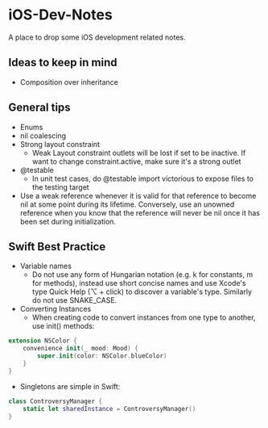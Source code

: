 # iOS-Dev-Notes
A place to drop some iOS development related notes.

## Ideas to keep in mind
* Composition over inheritance

## General tips
* Enums
* nil coalescing
* Strong layout constraint
	* Weak Layout constraint outlets will be lost if set to be inactive. If want to change constraint.active, make sure it's a strong outlet
* @testable
	* In unit test cases, do @testable import victorious to expose files to the testing target
* Use a weak reference whenever it is valid for that reference to become nil at some point during its lifetime. Conversely, use an unowned reference when you know that the reference will never be nil once it has been set during initialization.

## Swift Best Practice
* Variable names
	* Do not use any form of Hungarian notation (e.g. k for constants, m for methods), instead use short concise names and use Xcode's type Quick Help (⌥ + click) to discover a variable's type. Similarly do not use SNAKE\_CASE.
* Converting Instances
	* When creating code to convert instances from one type to another, use init() methods:

```swift
extension NSColor {
	convenience init(_ mood: Mood) {
		super.init(color: NSColor.blueColor)
	}
}
```
	
* Singletons are simple in Swift:

```swift
class ControversyManager {
	static let sharedInstance = ControversyManager()
}
```
